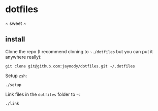 # dotfiles

~ sweet ~

## install
Clone the repo (I recommend cloning to `~./dotfiles` but you can put it anywhere really):
```shell
git clone git@github.com:jaymody/dotfiles.git ~/.dotfiles
```

Setup `zsh`:
```shell
./setup
```

Link files in the `dotfiles` folder to `~`:
```shell
./link
```

